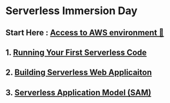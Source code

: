# Serverless Immersion Day

## Start Here : [Access to AWS environment 🏁](https://dashboard.eventengine.run/login)



## 1. [Running Your First Serverless Code](https://aws.amazon.com/getting-started/hands-on/run-serverless-code/)

## 2. [Building Serverless Web Applicaiton](https://webapp.serverlessworkshops.io/)

## 3. [Serverless Application Model (SAM)](https://webapp.serverlessworkshops.io/)

